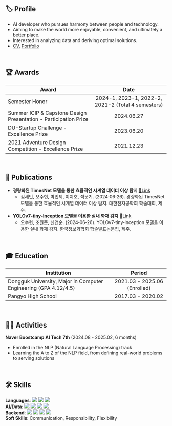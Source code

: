 ## 🏷️ Profile

- AI developer who pursues harmony between people and technology.
- Aiming to make the world more enjoyable, convenient, and ultimately a better place.
- Interested in analyzing data and deriving optimal solutions.
- [CV](https://drive.google.com/file/d/14EAIE5Oq2qOO7uHhsONAczuHV3qpL9bv/view?usp=sharing), [Portfolio](https://www.figma.com/deck/qw1p6ZUBtu2er92kzVx2NT/%EC%98%A4%EC%88%98%ED%98%84_Portfolio?node-id=1-42&t=xeH09hFVZkx72JOi-1)

<br>

## 🏆 Awards

| Award | Date |
| --- | :---: |
| Semester Honor | 2024-1, 2023-1, 2022-2, 2021-2 (Total 4 semesters) |
| Summer ICIP & Capstone Design Presentation - Participation Prize | 2024.06.27 |
| DU-Startup Challenge - Excellence Prize | 2023.06.20 |
| 2021 Adventure Design Competition - Excellence Prize | 2021.12.23 |

<br>

## 📝 Publications

- **경량화된 TimesNet 모델을 통한 효율적인 시계열 데이터 이상 탐지** [🔗Link](https://drive.google.com/file/d/1NGRBphErrZo1d0yY_56uqlVSPey1Isu1/view?usp=sharing)
  - 김세민, 오수현, 박민제, 이지호, 석문기. (2024‐06‐26). 경량화된 TimesNet 모델을 통한 효율적인 시계열 데이터 이상 탐지. 대한전자공학회 학술대회, 제주.
- **YOLOv7‐tiny‐Inception 모델을 이용한 실내 화재 감지** [🔗Link](https://drive.google.com/file/d/1BHM192cy6AExXA1leQqYPym5FgBvG6J0/view?usp=sharing)
  - 오수현, 조원준, 신연순. (2024‐06‐26). YOLOv7‐tiny‐Inception 모델을 이용한 실내 화재 감지. 한국정보과학회 학술발표논문집, 제주.

<br>

## 🎓 Education

| Institution | Period |
| --- | :---: |
| Dongguk University, Major in Computer Engineering (GPA 4.12/4.5) | 2021.03 - 2025.06 (Enrolled) |
| Pangyo High School | 2017.03 - 2020.02 |

<br>

## 👩‍💻 Activities

**Naver Boostcamp AI Tech 7th** (2024.08 - 2025.02, 6 months)  
- Enrolled in the NLP (Natural Language Processing) track  
- Learning the A to Z of the NLP field, from defining real-world problems to serving solutions  

<br>

## 🛠️ Skills

**Languages**: 
<img src="https://img.shields.io/badge/python-3776AB?style=for-the-badge&logo=python&logoColor=white"> 
<img src="https://img.shields.io/badge/c++-00599C?style=for-the-badge&logo=c%2B%2B&logoColor=white"> 
<img src="https://img.shields.io/badge/java-007396?style=for-the-badge&logo=java&logoColor=white">  
**AI/Data**: 
<img src="https://img.shields.io/badge/Hugging Face-FFD21E?style=for-the-badge&logo=Hugging Face&logoColor=white"> 
<img src="https://img.shields.io/badge/PyTorch-EE4C2C?style=for-the-badge&logo=PyTorch&logoColor=white"> 
<img src="https://img.shields.io/badge/pandas-150458?style=for-the-badge&logo=pandas&logoColor=white"> 
<img src="https://img.shields.io/badge/NumPy-013243?style=for-the-badge&logo=NumPy&logoColor=white">  
**Backend**: 
<img src="https://img.shields.io/badge/Django-092E20?style=for-the-badge&logo=Django&logoColor=white"> 
<img src="https://img.shields.io/badge/Spring Boot-6DB33F?style=for-the-badge&logo=Spring Boot&logoColor=white"> 
<img src="https://img.shields.io/badge/MySQL-4479A1?style=for-the-badge&logo=MySQL&logoColor=white"> 
<img src="https://img.shields.io/badge/PostgreSQL-4169E1?style=for-the-badge&logo=PostgreSQL&logoColor=white">  
**Soft Skills**: Communication, Responsibility, Flexibility
